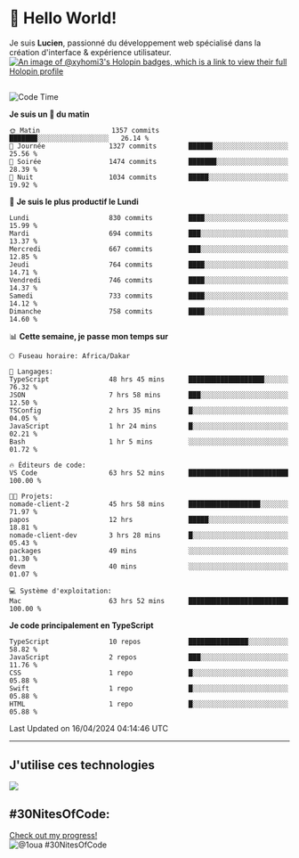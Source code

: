 # 👋 Hello World!

Je suis **Lucien**, passionné du développement web spécialisé dans la création d'interface & expérience utilisateur.
[![An image of @xyhomi3's Holopin badges, which is a link to view their full Holopin profile](https://holopin.me/xyhomi3)](https://holopin.io/@xyhomi3)

##

<!--START_SECTION:waka-->
![Code Time](http://img.shields.io/badge/Code%20Time-959%20hrs%2027%20mins-blue)

**Je suis un 🐤 du matin** 

```text
🌞 Matin                  1357 commits        ███████░░░░░░░░░░░░░░░░░░   26.14 % 
🌆 Journée                1327 commits        ██████░░░░░░░░░░░░░░░░░░░   25.56 % 
🌃 Soirée                 1474 commits        ███████░░░░░░░░░░░░░░░░░░   28.39 % 
🌙 Nuit                   1034 commits        █████░░░░░░░░░░░░░░░░░░░░   19.92 % 
```
📅 **Je suis le plus productif le Lundi** 

```text
Lundi                    830 commits         ████░░░░░░░░░░░░░░░░░░░░░   15.99 % 
Mardi                    694 commits         ███░░░░░░░░░░░░░░░░░░░░░░   13.37 % 
Mercredi                 667 commits         ███░░░░░░░░░░░░░░░░░░░░░░   12.85 % 
Jeudi                    764 commits         ████░░░░░░░░░░░░░░░░░░░░░   14.71 % 
Vendredi                 746 commits         ████░░░░░░░░░░░░░░░░░░░░░   14.37 % 
Samedi                   733 commits         ████░░░░░░░░░░░░░░░░░░░░░   14.12 % 
Dimanche                 758 commits         ████░░░░░░░░░░░░░░░░░░░░░   14.60 % 
```


📊 **Cette semaine, je passe mon temps sur** 

```text
🕑︎ Fuseau horaire: Africa/Dakar

💬 Langages: 
TypeScript               48 hrs 45 mins      ███████████████████░░░░░░   76.32 % 
JSON                     7 hrs 58 mins       ███░░░░░░░░░░░░░░░░░░░░░░   12.50 % 
TSConfig                 2 hrs 35 mins       █░░░░░░░░░░░░░░░░░░░░░░░░   04.05 % 
JavaScript               1 hr 24 mins        █░░░░░░░░░░░░░░░░░░░░░░░░   02.21 % 
Bash                     1 hr 5 mins         ░░░░░░░░░░░░░░░░░░░░░░░░░   01.72 % 

🔥 Éditeurs de code: 
VS Code                  63 hrs 52 mins      █████████████████████████   100.00 % 

🐱‍💻 Projets: 
nomade-client-2          45 hrs 58 mins      ██████████████████░░░░░░░   71.97 % 
papos                    12 hrs              █████░░░░░░░░░░░░░░░░░░░░   18.81 % 
nomade-client-dev        3 hrs 28 mins       █░░░░░░░░░░░░░░░░░░░░░░░░   05.43 % 
packages                 49 mins             ░░░░░░░░░░░░░░░░░░░░░░░░░   01.30 % 
devm                     40 mins             ░░░░░░░░░░░░░░░░░░░░░░░░░   01.07 % 

💻 Système d'exploitation: 
Mac                      63 hrs 52 mins      █████████████████████████   100.00 % 
```

**Je code principalement en TypeScript** 

```text
TypeScript               10 repos            ███████████████░░░░░░░░░░   58.82 % 
JavaScript               2 repos             ███░░░░░░░░░░░░░░░░░░░░░░   11.76 % 
CSS                      1 repo              █░░░░░░░░░░░░░░░░░░░░░░░░   05.88 % 
Swift                    1 repo              █░░░░░░░░░░░░░░░░░░░░░░░░   05.88 % 
HTML                     1 repo              █░░░░░░░░░░░░░░░░░░░░░░░░   05.88 % 
```




 Last Updated on 16/04/2024 04:14:46 UTC
<!--END_SECTION:waka-->
---

## J'utilise ces technologies

<p align="left">
  <a href="https://skillicons.dev">
    <img src="https://skillicons.dev/icons?i=ts,js,md,scss,tailwind,react,redux,docker,express,astro,vite,nextjs,vercel,figma,ableton" />
  </a>
</p>

## #30NitesOfCode:
  [Check out my progress!](https://www.codedex.io/@1oua/30-nites-of-code)  
  ![@1oua #30NitesOfCode](https://www.codedex.io/api/petStatus?user=1oua)
